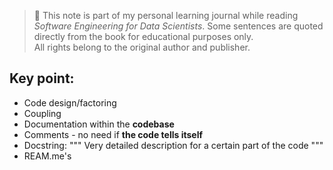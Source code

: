 
> 📘 This note is part of my personal learning journal while reading *Software Engineering for Data Scientists*.
> Some sentences are quoted directly from the book for educational purposes only.  
> All rights belong to the original author and publisher.


## Key point:


- Code design/factoring
- Coupling
- Documentation within the **codebase**
- Comments - no need if **the code tells itself**
- Docstring: """ Very detailed description for a certain part of the code """
- REAM.me's

